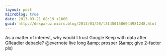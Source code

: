 ```yaml
---
layout: post
microblog: true
date: 2013-03-21 08:19 +1000
guid: http://desparoz.micro.blog/2013/03/20/t314501586044981248.html
---
```

As a matter of interest, why would I trust Google Keep with data after GReadier debacle? @evernote live long &amp;amp; prosper (&amp;amp; give 2-factor pls)
